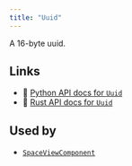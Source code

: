 ```yaml
---
title: "Uuid"
---
```


A 16-byte uuid.


## Links
 * 🐍 [Python API docs for `Uuid`](https://ref.rerun.io/docs/python/stable/common/datatypes#rerun.datatypes.Uuid)
 * 🦀 [Rust API docs for `Uuid`](https://docs.rs/rerun/latest/rerun/datatypes/struct.Uuid.html)


## Used by

* [`SpaceViewComponent`](../blueprint/space_view_component.md)
